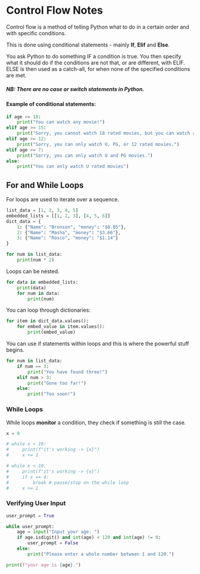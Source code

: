 # Control Flow Notes

Control flow is a method of telling Python what to do in a certain order and with specific conditions.

This is done using conditional statements - mainly **If**, **Elif** and **Else**.

You ask Python to do something IF a condition is true. You then specify what it should do if the conditions are not that, or are different, with ELIF.
ELSE is then used as a catch-all, for when none of the specified conditions are met.

##### NB: There are no case or switch statements in Python.

#### Example of conditional statements:

```python
if age >= 18:
    print("You can watch any movie!")
elif age >= 15:
    print("Sorry, you cannot watch 18 rated movies, but you can watch all other movies.")
elif age >= 12:
    print("Sorry, you can only watch U, PG, or 12 rated movies.")
elif age >= 7:
    print("Sorry, you can only watch U and PG movies.")
else:
    print("You can only watch U rated movies")
```

## For and While Loops

For loops are used to iterate over a sequence.

```python
list_data = [1, 2, 3, 4, 5]
embedded_lists = [[1, 2, 3], [4, 5, 6]]
dict_data = {
    1: {"Name": "Bronson", "money": "$0.05"},
    2: {"Name": "Masha", "money": "$3.66"},
    3: {"Name": "Rosco", "money": "$1.14"}
}

for num in list_data:
    print(num * 2)
```
Loops can be nested.

```python
for data in embedded_lists:
    print(data)
    for num in data:
        print(num)

```

You can loop through dictionaries:

```python
for item in dict_data.values():
    for embed_value in item.values():
        print(embed_value)
```

You can use if statements within loops and this is where the powerful stuff begins.

```python
for num in list_data:
    if num == 3:
        print("You have found three!")
    elif num > 3:
        print("Gone too far!")
    else:
        print("Too soon!")
```

### While Loops

While loops **monitor** a condition, they check if something is still the case.

```python
x = 0

# while x < 10:
#     print(f"it's working -> {x}")
#     x += 1

# while x < 10:
#     print(f"it's working -> {x}")
#     if x == 4:
#         break # pause/stop on the while loop
#     x += 1
```

### Verifying User Input
```python
user_prompt = True

while user_prompt:
    age = input("Input your age: ")
    if age.isdigit() and int(age) < 120 and int(age) != 0:
        user_prompt = False
    else:
        print("Please enter a whole number between 1 and 120.")

print(f"your age is {age}.")
```

